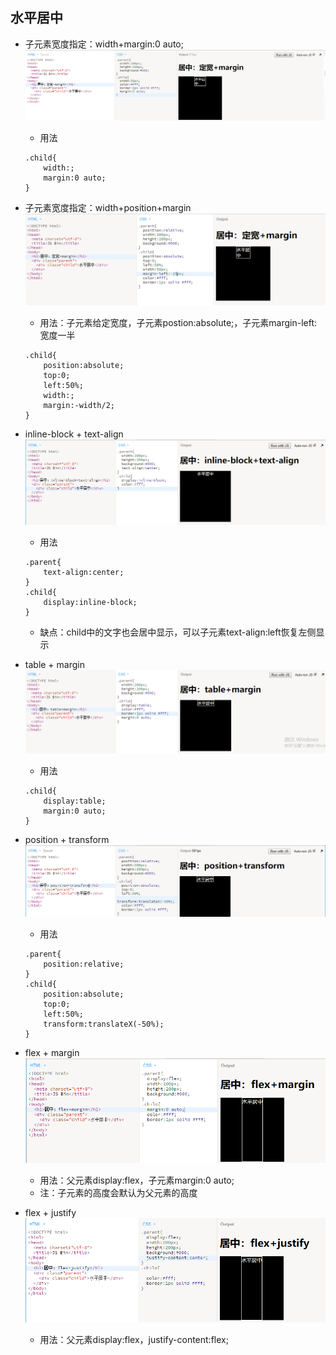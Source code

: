 ## 水平居中

* 子元素宽度指定：width+margin:0 auto;![](/assets/center_width_margin.png)

  * 用法

  ```
  .child{
      width:;
      margin:0 auto;
  }
  ```

* 子元素宽度指定：width+position+margin![](/assets/center_width_position.png)

  * 用法：子元素给定宽度，子元素postion:absolute;，子元素margin-left:宽度一半

  ```
  .child{
      position:absolute;
      top:0;
      left:50%;
      width:;
      margin:-width/2;
  }
  ```

* inline-block + text-align![](/assets/center_inline_block.png)

  * 用法

  ```
  .parent{
      text-align:center;
  }
  .child{
      display:inline-block;
  }
  ```

  * 缺点：child中的文字也会居中显示，可以子元素text-align:left恢复左侧显示

* table + margin![](/assets/center_table.png)

  * 用法

  ```
  .child{
      display:table;
      margin:0 auto;
  }
  ```

* position + transform![](/assets/center_position_transform.png)

  * 用法

  ```
  .parent{
      position:relative;
  }
  .child{
      position:absolute;
      top:0;
      left:50%;
      transform:translateX(-50%);
  }
  ```

* flex + margin![](/assets/flex_margin.png)

  * 用法：父元素display:flex，子元素margin:0 auto;
  * 注：子元素的高度会默认为父元素的高度

* flex + justify![](/assets/flex_justify.png)

  * 用法：父元素display:flex，justify-content:flex;



